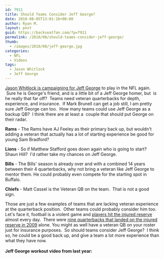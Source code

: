 ```yaml
---
id: 7911
title: Should Teams Consider Jeff George?
date: 2010-08-05T13:01:16+00:00
author: Ryan M.
layout: post
guid: https://backseatfan.com/?p=7911
permalink: /2010/08/should-teams-consider-jeff-george/
thumb:
  - /images/2010/08/jeff-george.jpg
categories:
  - NFL
  - Videos
tags:
  - Jason Whitlock
  - Jeff George
---
```


<div class="entry">
  <p>
    <a href="http://msn.foxsports.com/nfl/story/still-idolizing-jeff-george-after-all-these-years-080510">Jason Whitlock is campaigning for Jeff George</a> to play in the NFL again.  Sure he is George's friend, and is a little bit of a Jeff George homer, but  is he really that far off?  Teams need veteran quarterbacks for depth, experience, and insurance.  If Mark Brunell can get a job still, I am pretty sure Jeff George can too.  How many teams could use Jeff George as a backup QB?  I think there are at least a  couple that should put George on their radar.
  </p>

  <p>
    <strong>Rams</strong> - The Rams have AJ Feeley as their primary back up, but wouldn't adding a veteran that actually has a lot of starting experience be good for young Sam Bradford?
  </p>

  <p>
    <strong>Lions </strong>- So if Matthew Stafford goes down again who is going to start?  Shaun Hill?  I'd rather take my chances on Jeff George.
  </p>

  <p>
    <strong>Bills</strong> - The Bills' season is already over and with a combined 14 years between their 4 quarterbacks, why not bring a veteran like Jeff George to mentor them. He could probably even compete for the starting spot in Buffalo.
  </p>

  <p>
    <strong>Chiefs</strong> - Matt Cassel is the Veteran QB on the team.  That is not a good sign.
  </p>

  <p>
    Those are just a few examples of teams that are lacking veteran experience at the quarterback position.  Other teams could probably consider him too.  Let's face it, football is a violent game and <a href="https://backseatfan.com/2010/06/2010-2011-nfl-players-on-injured-reserve/">players hit the injured reserve </a>almost every day.  There were <a href="https://backseatfan.com/2009/08/2009-nfl-season-players-on-injured-reserve/">nine quarterbacks that landed on the injured reserve in 2009</a> alone. You might as well have a veteran QB on your roster just for insurance purposes.  So should teams consider Jeff George?  I think so, he could be a good back up, and give a team a lot more experience than what they have now.<br /> <strong><br /> Jeff George workout video from last year:</strong><br />
  </p>
</div>

